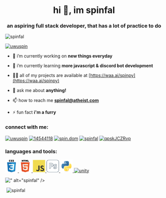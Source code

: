 <h1 align="center">hi 👋, im spinfal</h1>
<h3 align="center">an aspiring full stack developer, that has a lot of practice to do</h3>

<p align="left"> <img src="https://komarev.com/ghpvc/?username=spinfal&label=Profile%20views&color=0e75b6&style=flat" alt="spinfal" /> </p>

<p align="left"> <a href="https://twitter.com/uwuspin" target="blank"><img src="https://img.shields.io/twitter/follow/uwuspin?logo=twitter&style=for-the-badge" alt="uwuspin" /></a> </p>

- 🔭 i’m currently working on **new things everyday**

- 🌱 i’m currently learning **more javascript & discord bot development**

- 👨‍💻 all of my projects are available at [https://waa.ai/spinpy](https://waa.ai/spinpy)

- 💬 ask me about **anything!**

- 📫 how to reach me **spinfal@atheist.com**

- ⚡ fun fact **i'm a furry**

<h3 align="left">connect with me:</h3>
<p align="left">
<a href="https://twitter.com/uwuspin" target="blank"><img align="center" src="https://cdn.jsdelivr.net/npm/simple-icons@3.0.1/icons/twitter.svg" alt="uwuspin" height="30" width="40" /></a>
<a href="https://stackoverflow.com/users/14544118" target="blank"><img align="center" src="https://cdn.jsdelivr.net/npm/simple-icons@3.0.1/icons/stackoverflow.svg" alt="14544118" height="30" width="40" /></a>
<a href="https://instagram.com/spin.dom" target="blank"><img align="center" src="https://cdn.jsdelivr.net/npm/simple-icons@3.0.1/icons/instagram.svg" alt="spin.dom" height="30" width="40" /></a>
<a href="https://www.youtube.com/c/spinfal" target="blank"><img align="center" src="https://cdn.jsdelivr.net/npm/simple-icons@3.0.1/icons/youtube.svg" alt="spinfal" height="30" width="40" /></a>
<a href="https://discord.gg/qpskJCZRvp" target="blank"><img align="center" src="https://cdn.jsdelivr.net/npm/simple-icons@3.0.1/icons/discord.svg" alt="qpskJCZRvp" height="30" width="40" /></a>
</p>

<h3 align="left">languages and tools:</h3>
<p align="left"> <a href="https://www.w3schools.com/css/" target="_blank"> <img src="https://raw.githubusercontent.com/devicons/devicon/master/icons/css3/css3-original-wordmark.svg" alt="css3" width="40" height="40"/> </a> <a href="https://www.w3.org/html/" target="_blank"> <img src="https://raw.githubusercontent.com/devicons/devicon/master/icons/html5/html5-original-wordmark.svg" alt="html5" width="40" height="40"/> </a> <a href="https://developer.mozilla.org/en-US/docs/Web/JavaScript" target="_blank"> <img src="https://raw.githubusercontent.com/devicons/devicon/master/icons/javascript/javascript-original.svg" alt="javascript" width="40" height="40"/> </a> <a href="https://www.photoshop.com/en" target="_blank"> <img src="https://raw.githubusercontent.com/devicons/devicon/master/icons/photoshop/photoshop-line.svg" alt="photoshop" width="40" height="40"/> </a> <a href="https://www.python.org" target="_blank"> <img src="https://raw.githubusercontent.com/devicons/devicon/master/icons/python/python-original.svg" alt="python" width="40" height="40"/> </a> <a href="https://unity.com/" target="_blank"> <img src="https://www.vectorlogo.zone/logos/unity3d/unity3d-icon.svg" alt="unity" width="40" height="40"/> </a> </p>

<p><img align="left" src="https://github-readme-stats.vercel.app/api/top-langs/?username=spinfal&layout=compact&show_icons=true&title_color=fff&icon_color=79ff97&text_color=9f9f9f&bg_color=151515" />" alt="spinfal" /></p>

<p>&nbsp;<img align="center" src="https://github-readme-stats.vercel.app/api?username=spinfal&show_icons=true&include_all_commits=true&show_icons=true&title_color=fff&icon_color=79ff97&text_color=9f9f9f&bg_color=151515" alt="spinfal" /></p>
